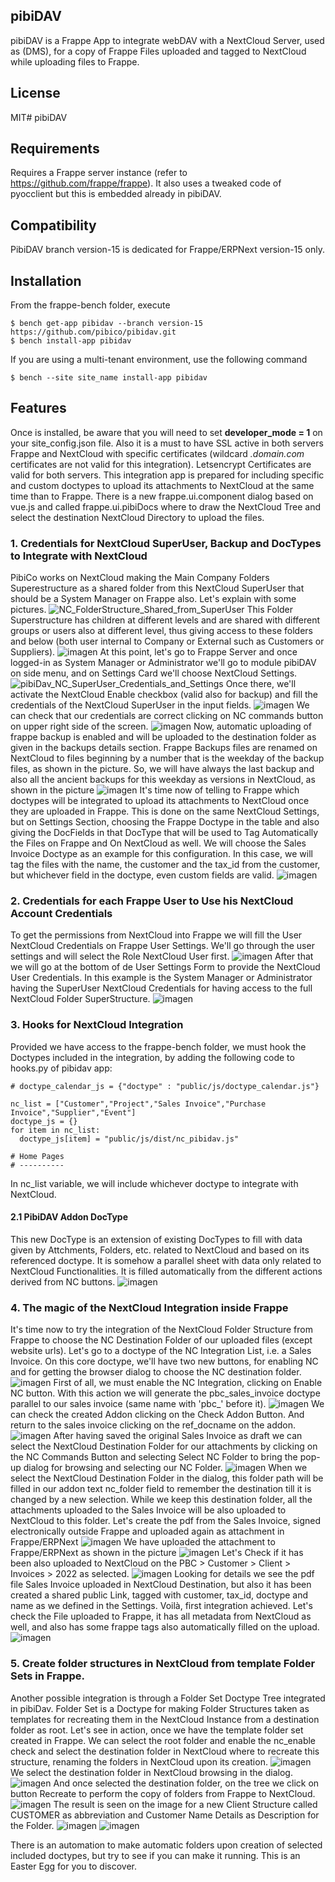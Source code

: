 ## pibiDAV
pibiDAV is a Frappe App to integrate webDAV with a NextCloud Server, used as (DMS), for a copy of Frappe Files uploaded and tagged to NextCloud while uploading files to Frappe.
## License
MIT# pibiDAV
## Requirements
Requires a Frappe server instance (refer to https://github.com/frappe/frappe). It also uses a tweaked code of pyocclient but this is embedded already in pibiDAV.
## Compatibility
PibiDAV branch version-15 is dedicated for Frappe/ERPNext version-15 only.
## Installation
From the frappe-bench folder, execute
```
$ bench get-app pibidav --branch version-15 https://github.com/pibico/pibidav.git
$ bench install-app pibidav
```
If you are using a multi-tenant environment, use the following command
```
$ bench --site site_name install-app pibidav
```
## Features
Once is installed, be aware that you will need to set **developer_mode = 1** on your site_config.json file. Also it is a must to have SSL active in both servers Frappe and NextCloud with specific certificates (wildcard *.domain.com* certificates are not valid for this integration). Letsencrypt Certificates are valid for both servers. 
This integration app is prepared for including specific and custom doctypes to upload its attachments to NextCloud at the same time than to Frappe. There is a new frappe.ui.component dialog based on vue.js and called frappe.ui.pibiDocs where to draw the NextCloud Tree and select the destination NextCloud Directory to upload the files.
### 1. Credentials for NextCloud SuperUser, Backup and DocTypes to Integrate with NextCloud
PibiCo works on NextCloud making the Main Company Folders Superestructure as a shared folder from this NextCloud SuperUser that should be a System Manager on Frappe also. Let's explain with some pictures.
![NC_FolderStructure_Shared_from_SuperUser](https://user-images.githubusercontent.com/69711454/165801352-b4a14016-b360-41ea-9a2c-050ea589580f.JPG)
This Folder Superstructure has children at different levels and are shared with different groups or users also at different level, thus giving access to these folders and below (both user internal to Company or External such as Customers or Suppliers).
![imagen](https://user-images.githubusercontent.com/69711454/165802115-275c6234-77f5-43fa-b2aa-a1f3942e4693.png)
At this point, let's go to Frappe Server and once logged-in as System Manager or Administrator we'll go to module pibiDAV on side menu, and on Settings Card we'll choose NextCloud Settings.
![pibiDav_NC_SuperUser_Credentials_and_Settings](https://user-images.githubusercontent.com/69711454/165805974-23fcec72-04c6-4f4e-9ff0-eba250862fb5.JPG)
Once there, we'll activate the NextCloud Enable checkbox (valid also for backup) and fill the credentials of the NextCloud SuperUser in the input fields.
![imagen](https://user-images.githubusercontent.com/69711454/168047648-0c131b17-ba4e-4f77-af4e-8207d0050159.png)
We can check that our credentials are correct clicking on NC commands button on upper right side of the screen.
![imagen](https://user-images.githubusercontent.com/69711454/165807198-41a41df3-9a6e-447f-96fa-5ee2040190c2.png)
Now, automatic uploading of frappe backup is enabled and will be uploaded to the destination folder as given in the backups details section. Frappe Backups files are renamed on NextCloud to files beginning by a number that is the weekday of the backup files, as shown in the picture. So, we will have always the last backup and also all the ancient backups for this weekday as versions in NextCloud, as shown in the picture
![imagen](https://user-images.githubusercontent.com/69711454/165808672-33278ca8-1776-4cb4-bd0e-50ad273aa9e0.png)
It's time now of telling to Frappe which doctypes will be integrated to upload its attachments to NextCloud once they are uploaded in Frappe. This is done on the same NextCloud Settings, but on Settings Section, choosing the Frappe Doctype in the table and also giving the DocFields in that DocType that will be used to Tag Automatically the Files on Frappe and On NextCloud as well. We will choose the Sales Invoice Doctype as an example for this configuration. In this case, we will tag the files with the name, the customer and the tax_id from the customer, but whichever field in the doctype, even custom fields are valid.
![imagen](https://user-images.githubusercontent.com/69711454/168048312-ecb71229-8937-4fe3-bfe2-fdcac6dd5fc1.png)
### 2. Credentials for each Frappe User to Use his NextCloud Account Credentials
To get the permissions from NextCloud into Frappe we will fill the User NextCloud Credentials on Frappe User Settings. We'll go through the user settings and will select the Role NextCloud User first.
![imagen](https://user-images.githubusercontent.com/69711454/165817057-d765dd68-ae4f-4ab9-9edf-2fa438a0d012.png)
After that we will go at the bottom of de User Settings Form to provide the NextCloud User Credentials. In this example is the System Manager or Administrator having the SuperUser NextCloud Credentials for having access to the full NextCloud Folder SuperStructure.
![imagen](https://user-images.githubusercontent.com/69711454/165817406-eeb6fc05-3fa7-4e14-8798-3712c4a2b26c.png)
### 3. Hooks for NextCloud Integration
Provided we have access to the frappe-bench folder, we must hook the Doctypes included in the integration, by adding the following code to hooks.py of pibidav app:
```
# doctype_calendar_js = {"doctype" : "public/js/doctype_calendar.js"}

nc_list = ["Customer","Project","Sales Invoice","Purchase Invoice","Supplier","Event"]
doctype_js = {}
for item in nc_list:
  doctype_js[item] = "public/js/dist/nc_pibidav.js"

# Home Pages
# ----------
```
In nc_list variable, we will include whichever doctype to integrate with NextCloud.
#### 2.1 PibiDAV Addon DocType
This new DocType is an extension of existing DocTypes to fill with data given by Attchments, Folders, etc. related to NextCloud and based on its referenced doctype. It is somehow a parallel sheet with data only related to NextCloud Functionalities. It is filled automatically from the different actions derived from NC buttons.
![imagen](https://user-images.githubusercontent.com/69711454/168050089-1f6a7f44-52a8-4d27-ae64-2c94775a17f3.png)
### 4. The magic of the NextCloud Integration inside Frappe
It's time now to try the integration of the NextCloud Folder Structure from Frappe to choose the NC Destination Folder of our uploaded files (except website urls).
Let's go to a doctype of the NC Integration List, i.e. a Sales Invoice. On this core doctype, we'll have two new buttons, for enabling NC and for getting the browser dialog to choose the NC destination folder.
![imagen](https://user-images.githubusercontent.com/69711454/168051235-2f762d9e-30a4-476e-83c8-e8345ca2dd4f.png)
First of all, we must enable the NC Integration, clicking on Enable NC button. With this action we will generate the pbc_sales_invoice doctype parallel to our sales invoice (same name with 'pbc_' before it).
![imagen](https://user-images.githubusercontent.com/69711454/168051867-32eeaeda-0d05-4525-935f-b464a6cb7a06.png)
We can check the created Addon clicking on the Check Addon Button. And return to the sales invoice clicking on the ref_docname on the addon.
![imagen](https://user-images.githubusercontent.com/69711454/168052040-b623d8ef-7d4c-4135-8497-ba412e730023.png)
After having saved the original Sales Invoice as draft we can select the NextCloud Destination Folder for our attachments by clicking on the NC Commands Button and selecting Select NC Folder to bring the pop-up dialog for browsing and selecting our NC Folder.
![imagen](https://user-images.githubusercontent.com/69711454/168052743-ac2bec03-915e-47de-82a7-2e62996b1d64.png)
When we select the NextCloud Destination Folder in the dialog, this folder path will be filled in our addon text nc_folder field to remember the destination till it is changed by a new selection.
While we keep this destination folder, all the attachments uploaded to the Sales Invoice will be also uploaded to NextCloud to this folder. Let's create the pdf from the Sales Invoice, signed electronically outside Frappe and uploaded again as attachment in Frappe/ERPNext
![imagen](https://user-images.githubusercontent.com/69711454/165823914-8dd352e1-69ce-4698-851e-33f53dadb3e2.png)
We have uploaded the attachment to Frappe/ERPNext as shown in the picture
![imagen](https://user-images.githubusercontent.com/69711454/165824171-d145445b-9c87-4740-b48d-494ef116c26b.png)
Let's Check if it has been also uploaded to NextCloud on the PBC > Customer > Client > Invoices > 2022 as selected.
![imagen](https://user-images.githubusercontent.com/69711454/165824625-0d650e18-0c94-4c9e-be7e-7577b1d10968.png)
Looking for details we see the pdf file Sales Invoice uploaded in NextCloud Destination, but also it has been created a shared public Link, tagged with customer, tax_id, doctype and name as we defined in the Settings. Voilà, first integration achieved. Let's check the File uploaded to Frappe, it has all metadata from NextCloud as well, and also has some frappe tags also automatically filled on the upload.
![imagen](https://user-images.githubusercontent.com/69711454/165825969-f883e0d4-b415-4eba-9885-16ed92073276.png)
### 5. Create folder structures in NextCloud from template Folder Sets in Frappe.
Another possible integration is through a Folder Set Doctype Tree integrated in pibiDav. Folder Set is a Doctype for making Folder Structures taken as templates for recreating them in the NextCloud Instance from a destination folder as root. Let's see in action, once we have the template folder set created in Frappe. We can select the root folder and enable the nc_enable check and select the destination folder in NextCloud where to recreate this structure, renaming the folders in NextCloud upon its creation.
![imagen](https://user-images.githubusercontent.com/69711454/165839794-602f4e5c-3e7d-4350-9a12-fa16c31bb75b.png)
We select the destination folder in NextCloud browsing in the dialog.
![imagen](https://user-images.githubusercontent.com/69711454/165840960-bb937ec7-9b2b-491d-94b4-4d9df0374c8e.png)
And once selected the destination folder, on the tree we click on button Recreate to perform the copy of folders from Frappe to NextCloud.
![imagen](https://user-images.githubusercontent.com/69711454/165841213-d50cd3e1-089e-4106-a997-c9188a2eeef0.png)
The result is seen on the image for a new Client Structure called CUSTOMER as abbreviation and Customer Name Details as Description for the Folder.
![imagen](https://user-images.githubusercontent.com/69711454/165841463-62829c06-e4f6-4e13-ae3e-49d5bbe67fee.png)
![imagen](https://user-images.githubusercontent.com/69711454/165841656-f5b458d8-b15d-47ff-8738-bafe8c5bd08a.png)

There is an automation to make automatic folders upon creation of selected included doctypes, but try to see if you can make it running. This is an Easter Egg for you to discover.

